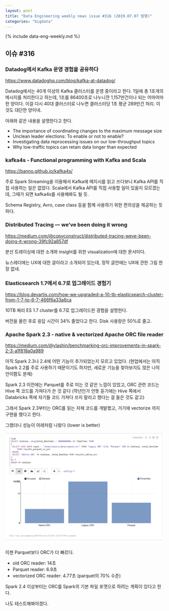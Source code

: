 ```yaml
---
layout: post
title: "Data Engineering weekly news issue #316 (2019.07.07 발행)"
categories: "bigdata"
---
```


{% include data-eng-weekly.md %}

## 이슈 #316

### Datadog에서 Kafka 운영 경험을 공유하다

https://www.datadoghq.com/blog/kafka-at-datadog/

Datadog에서는 40개 이상의 Kafka 클러스터를 운영 중이라고 한다. 1일에 총 1조개의 메시지를 처리한다고 하는데, 1조를 86400초로 나누니깐 1,157만건이나 되는 어마어마한 양이다. 이걸 다시 40대 클러스터로 나누면 클러스터당 1초 평균 289만건 처리. 이것도 대단한 양이네.

아래와 같은 내용을 설명한다고 한다.

- The importance of coordinating changes to the maximum message size
- Unclean leader elections: To enable or not to enable?
- Investigating data reprocessing issues on our low-throughput topics
- Why low-traffic topics can retain data longer than expected

### kafka4s - Functional programming with Kafka and Scala

https://banno.github.io/kafka4s/

주로 Spark Streaming을 이용해서 Kafka에 메지시를 읽고 쓰다보니 Kafka API를 직접 사용하는 일은 없었다. Scala에서 Kafka API를 직접 사용할 일이 있을지 모르겠는데, 그때가 되면 kafka4s를 사용해봐도 될 듯.

Schema Registry, Avro, case class 등을 함께 사용하기 위한 편의성을 제공하는 듯 하다.

### Distributed Tracing — we’ve been doing it wrong

https://medium.com/@copyconstruct/distributed-tracing-weve-been-doing-it-wrong-39fc92a857df

분산 트레이싱에 대한 소개와 insight를 위한 visualization에 대한 문서이다.

뉴스레더에는 UX에 대한 글이라고 소개되어 있는데, 정작 글안에는 UX에 관한 그림 한장 없네.

### Elasticsearch 1.7에서 6.7로 업그레이드 경험기

https://blog.devartis.com/how-we-upgraded-a-10-tb-elasticsearch-cluster-from-1-7-to-6-7-466f6a33a6ca

10TB 짜리 ES 1.7 cluster를 6.7로 업그레이드한 경험을 설명한다.

버전을 올린 후로 응답 시간이 34% 줄었다고 한다. Disk 사용량은 50%로 줄고.

### Apache Spark 2.3 - native & vectorized Apache ORC file reader

https://medium.com/@ylashin/benchmarking-orc-improvements-in-spark-2-3-a1f818a0a989

아직 Spark 2.3나 2.4에 어떤 기능이 추가되었는지 모르고 있었다. (현업에서는 아직 Spark 2.2를 주로 사용하기 때문이기도 하지만, 새로운 기능을 찾아보지도 않은 나의 안이함도 문제)

Spark 2.3 이전에는 Parquet를 주로 미는 것 같은 느낌이 있었고, ORC 관련 코드는 Hive 쪽 코드를 가져다가 쓴 것 같다 (작년인가 언뜻 듣기에는 Hive 쪽에서 Databricks 쪽에 자기들 코드 가져다 쓰지 말라고 했다는 걸 들은 것도 같고)

그래서 Spark 2.3부터는 ORC를 읽는 자체 코드를 개발했고, 거기에 vectorize 까지 구현을 했다고 한다.

그랬더니 성능이 아래처럼 나왔다 (lower is better)

![img](/images/posts/bigdata/data-eng-316-1.png)

이젠 Parquet보다 ORC가 더 빠르다.

- old ORC reader: 14초
- Parquet reader: 6.9초
- vectorized ORC reader: 4.77초 (parquet의 70% 수준)

Spark 2.4 이상부터는 ORC를 Spark의 기본 파일 포맷으로 하려는 계획이 있다고 한다.

나도 테스트해봐야겠다.
